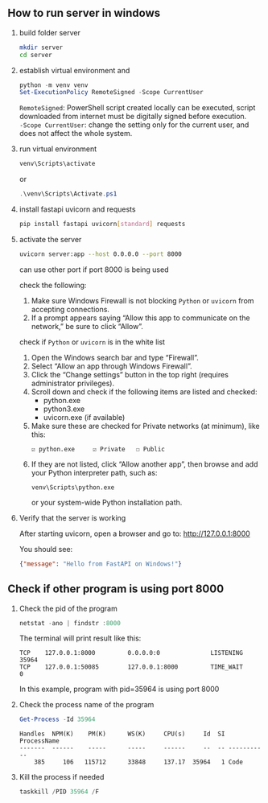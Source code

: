 ## How to run server in windows

1. build folder server
    ```bash
    mkdir server
    cd server
    ```

2. establish virtual environment and 
    ```powershell
    python -m venv venv
    Set-ExecutionPolicy RemoteSigned -Scope CurrentUser
    ```

    ```RemoteSigned```: PowerShell script created locally can be executed, script downloaded from internet must be digitally signed before execution. \
    ```-Scope CurrentUser```: change the setting only for the current user, and does not affect the whole system.

3. run virtual environment
    ```bash
    venv\Scripts\activate
    ```
    or
    ```powershell
    .\venv\Scripts\Activate.ps1
    ```

4. install fastapi uvicorn and requests
    ```bash
    pip install fastapi uvicorn[standard] requests
    ```

5. activate the server
    ```bash
    uvicorn server:app --host 0.0.0.0 --port 8000
    ```
    can use other port if port 8000 is being used

    check the following:
    1. Make sure Windows Firewall is not blocking ```Python``` or ```uvicorn``` from accepting connections.
    2. If a prompt appears saying “Allow this app to communicate on the network,” be sure to click “Allow”.

    check if ```Python``` or ```uvicorn``` is in the white list

    1. Open the Windows search bar and type “Firewall”.
    2. Select “Allow an app through Windows Firewall”.
    3. Click the “Change settings” button in the top right (requires administrator privileges).
    4. Scroll down and check if the following items are listed and checked:
        - python.exe
        - python3.exe
        - uvicorn.exe (if available)
    5. Make sure these are checked for Private networks (at minimum), like this:
        ```vbnet
        ☑ python.exe     ☑ Private   ☐ Public
        ```
    6. If they are not listed, click “Allow another app”, then browse and add your Python interpreter path, such as:
        ```vbnet
        venv\Scripts\python.exe
        ```
        or your system-wide Python installation path.

6. Verify that the server is working

    After starting uvicorn, open a browser and go to:
    http://127.0.0.1:8000

    You should see:
    ```json
    {"message": "Hello from FastAPI on Windows!"}
    ```

## Check if other program is using port 8000

1. Check the pid of the program
    ```powershell
    netstat -ano | findstr :8000
    ```
    The terminal will print result like this:
    ```
    TCP    127.0.0.1:8000         0.0.0.0:0              LISTENING       35964
    TCP    127.0.0.1:50085        127.0.0.1:8000         TIME_WAIT       0
    ```
    In this example, program with pid=35964 is using port 8000

2. Check the process name of the program

    ```powershell
    Get-Process -Id 35964
    ```

    ```
    Handles  NPM(K)    PM(K)      WS(K)     CPU(s)     Id  SI ProcessName
    -------  ------    -----      -----     ------     --  -- -----------
        385     106   115712      33848     137.17  35964   1 Code
    ```

3. Kill the process if needed
    ```powershell
    taskkill /PID 35964 /F
    ```

